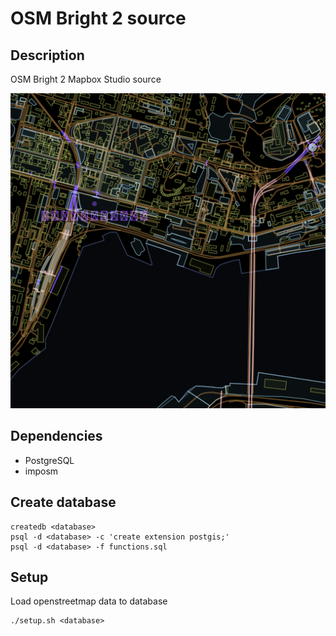 # OSM Bright 2 source

## Description

OSM Bright 2 Mapbox Studio source

![thumb](/.thumb.png?raw=true "thumb")

## Dependencies

* PostgreSQL
* imposm

## Create database

```shell
createdb <database>
psql -d <database> -c 'create extension postgis;'
psql -d <database> -f functions.sql
```

## Setup

Load openstreetmap data to database

```shell
./setup.sh <database>
```
